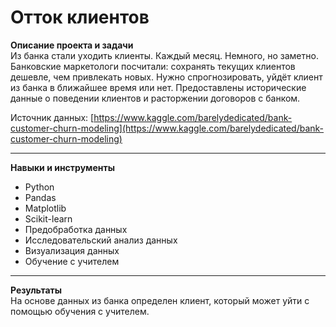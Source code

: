 # Отток клиентов

**Описание проекта и задачи**
<br>Из банка стали уходить клиенты. Каждый месяц. Немного, но заметно. Банковские маркетологи посчитали: сохранять текущих клиентов дешевле, чем привлекать новых.
Нужно спрогнозировать, уйдёт клиент из банка в ближайшее время или нет. Предоставлены исторические данные о поведении клиентов и расторжении договоров с банком.

Источник данных: [https://www.kaggle.com/barelydedicated/bank-customer-churn-modeling](https://www.kaggle.com/barelydedicated/bank-customer-churn-modeling)

-------------------------------
**Навыки и инструменты**
- Python
- Pandas
- Matplotlib
- Scikit-learn
- Предобработка данных
- Исследовательский анализ данных
- Визуализация данных
- Обучение с учителем
  
-------------------------------
**Результаты**
<br>На основе данных из банка определен клиент, который может уйти с помощью обучения с учителем.
